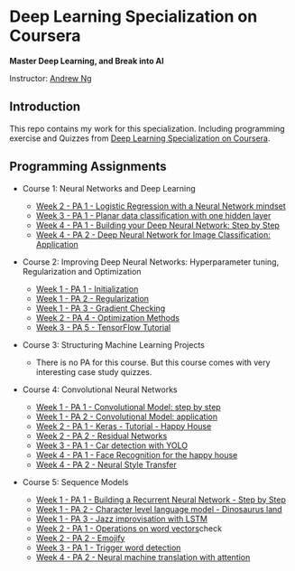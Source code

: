 # Deep Learning Specialization on Coursera

**Master Deep Learning, and Break into AI**

Instructor: [Andrew Ng](http://www.andrewng.org/)

## Introduction

This repo contains my work for this specialization. Including programming exercise and Quizzes from [Deep Learning Specialization on Coursera](https://www.coursera.org/specializations/deep-learning).


## Programming Assignments

- Course 1: Neural Networks and Deep Learning

  - [Week 2 - PA 1 - Logistic Regression with a Neural Network mindset](https://github.com/RuoyuLi92/DeepLearning/blob/master/1-Neural%20Networks%20and%20Deep%20Learning/2-Neural%20Networks%20Basics/Logistic%20Regression%20as%20a%20Neural%20Network/Logistic_Regression_with_a_Neural_Network_mindset_v6a.ipynb)
  - [Week 3 - PA 1 - Planar data classification with one hidden layer](https://github.com/RuoyuLi92/DeepLearning/blob/master/1-Neural%20Networks%20and%20Deep%20Learning/3-Shallow%20neural%20networks/Planar%20data%20classification%20with%20one%20hidden%20layer/Planar_data_classification_with_onehidden_layer_v6c.ipynb)
  - [Week 4 - PA 1 - Building your Deep Neural Network: Step by Step](https://github.com/RuoyuLi92/DeepLearning/blob/master/1-Neural%20Networks%20and%20Deep%20Learning/4-Key%20concepts%20on%20Deep%20Neural%20Networks/Building%20your%20Deep%20Neural%20Network%20-%20Step%20by%20Step/Building_your_Deep_Neural_Network_Step_by_Step_v8a.ipynb)
  - [Week 4 - PA 2 - Deep Neural Network for Image Classification: Application](https://github.com/RuoyuLi92/DeepLearning/blob/master/1-Neural%20Networks%20and%20Deep%20Learning/4-Key%20concepts%20on%20Deep%20Neural%20Networks/Deep%20Neural%20Network%20Application%20Image%20Classification/Deep%2BNeural%2BNetwork%2B-%2BApplication%2Bv8.ipynb)

- Course 2: Improving Deep Neural Networks: Hyperparameter tuning, Regularization and Optimization

  - [Week 1 - PA 1 - Initialization](https://github.com/RuoyuLi92/DeepLearning/blob/master/2-Improving%20Deep%20Neural%20Networks%20Hyperparameter%20tuning%2C%20Regularization%20and%20Optimization/1-Practical%20aspects%20of%20Deep%20Learning/Initialization/Initialization.ipynb)
  - [Week 1 - PA 2 - Regularization](https://github.com/RuoyuLi92/DeepLearning/blob/master/2-Improving%20Deep%20Neural%20Networks%20Hyperparameter%20tuning%2C%20Regularization%20and%20Optimization/1-Practical%20aspects%20of%20Deep%20Learning/Regularization/Regularization_v2a.ipynb)
  - [Week 1 - PA 3 - Gradient Checking](https://github.com/RuoyuLi92/DeepLearning/blob/master/2-Improving%20Deep%20Neural%20Networks%20Hyperparameter%20tuning%2C%20Regularization%20and%20Optimization/1-Practical%20aspects%20of%20Deep%20Learning/Gradient%20Checking/Gradient%2BChecking%2Bv1.ipynb)
  - [Week 2 - PA 4 - Optimization Methods](https://github.com/RuoyuLi92/DeepLearning/blob/master/2-Improving%20Deep%20Neural%20Networks%20Hyperparameter%20tuning%2C%20Regularization%20and%20Optimization/2-Optimization%20algorithms/Optimization/Optimization_methods_v1b.ipynb)
  - [Week 3 - PA 5 - TensorFlow Tutorial](https://github.com/RuoyuLi92/DeepLearning/blob/master/2-Improving%20Deep%20Neural%20Networks%20Hyperparameter%20tuning%2C%20Regularization%20and%20Optimization/3-Hyperparameter%20tuning%2C%20Batch%20Normalization%20and%20Programming%20Frameworks/TensorFlow%20Tutorial/TensorFlow_Tutorial_v3b.ipynb)

- Course 3: Structuring Machine Learning Projects

  - There is no PA for this course. But this course comes with very interesting case study quizzes.
  
- Course 4: Convolutional Neural Networks

  - [Week 1 - PA 1 - Convolutional Model: step by step](https://github.com/RuoyuLi92/DeepLearning/blob/master/4-Convolutional%20Neural%20Networks/Week1/Convolution_model_step_by_step/Convolution%2Bmodel%2B-%2BStep%2Bby%2BStep%2B-%2Bv2.ipynb)
  - [Week 1 - PA 2 - Convolutional Model: application](https://github.com/RuoyuLi92/DeepLearning/blob/master/4-Convolutional%20Neural%20Networks/Week1/Convolution_model_step_by_step/Convolution%2Bmodel%2B-%2BApplication%2B-%2Bv1.ipynb)
  - [Week 2 - PA 1 - Keras - Tutorial - Happy House](https://github.com/RuoyuLi92/DeepLearning/blob/master/4-Convolutional%20Neural%20Networks/Week2/KearsTutorial/Keras%2B-%2BTutorial%2B-%2BHappy%2BHouse%2Bv2.ipynb)
  - [Week 2 - PA 2 - Residual Networks](https://github.com/RuoyuLi92/DeepLearning/blob/master/4-Convolutional%20Neural%20Networks/Week2/ResNets/Residual%2BNetworks%2B-%2Bv2.ipynb)
  - [Week 3 - PA 1 - Car detection with YOLO](https://github.com/RuoyuLi92/DeepLearning/blob/master/4-Convolutional%20Neural%20Networks/Week3/Car_detection_with_YOLO/Autonomous%2Bdriving%2Bapplication%2B-%2BCar%2Bdetection%2B-%2Bv3.ipynb)
  - [Week 4 - PA 1 - Face Recognition for the happy house](https://github.com/RuoyuLi92/DeepLearning/blob/master/4-Convolutional%20Neural%20Networks/Week4/Face_Recognition/Face%2BRecognition%2Bfor%2Bthe%2BHappy%2BHouse%2B-%2Bv3.ipynb)
  - [Week 4 - PA 2 - Neural Style Transfer](https://github.com/RuoyuLi92/DeepLearning/blob/master/4-Convolutional%20Neural%20Networks/Week4/Neural_Style_Transfer/Art%2BGeneration%2Bwith%2BNeural%2BStyle%2BTransfer%2B-%2Bv2.ipynb)
  
- Course 5: Sequence Models

  - [Week 1 - PA 1 - Building a Recurrent Neural Network - Step by Step](https://github.com/RuoyuLi92/DeepLearning/blob/master/5-Sequence%20Model/Week1/Building_a_recurrent_neural_network/Building%2Ba%2BRecurrent%2BNeural%2BNetwork%2B-%2BStep%2Bby%2BStep%2B-%2Bv3.ipynb)
  - [Week 1 - PA 2 - Character level language model - Dinosaurus land](https://github.com/RuoyuLi92/DeepLearning/blob/master/5-Sequence%20Model/Week1/Dinosaur_Island_Character-level_language_model/Dinosaurus%2BIsland%2B--%2BCharacter%2Blevel%2Blanguage%2Bmodel%2Bfinal%2B-%2Bv3.ipynb)
  - [Week 1 - PA 3 - Jazz improvisation with LSTM](https://github.com/RuoyuLi92/DeepLearning/blob/master/5-Sequence%20Model/Week1/Jazz_improvisation_with_LSTM/Improvise%2Ba%2BJazz%2BSolo%2Bwith%2Ban%2BLSTM%2BNetwork%2B-%2Bv3.ipynb)
  - [Week 2 - PA 1 - Operations on word vectors](https://github.com/RuoyuLi92/DeepLearning/blob/master/5-Sequence%20Model/Week2/Operations_on_word_vectors/Operations_on_word_vectors_v2a.ipynb)check
  - [Week 2 - PA 2 - Emojify](https://github.com/RuoyuLi92/DeepLearning/blob/master/5-Sequence%20Model/Week2/Emojify/Emojify_v2a.ipynb)
  - [Week 3 - PA 1 - Trigger word detection](https://github.com/RuoyuLi92/DeepLearning/blob/master/5-Sequence%20Model/Week3/trigger_word_detection/Trigger_word_detection_v1a.ipynb)
  - [Week 4 - PA 2 - Neural machine translation with attention](https://github.com/RuoyuLi92/DeepLearning/blob/master/5-Sequence%20Model/Week3/neural_machine_translation_with_attention/Neural_machine_translation_with_attention_v4a.ipynb)
  
